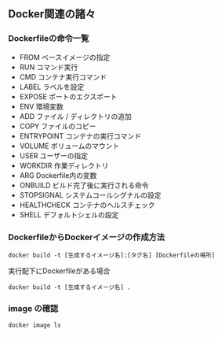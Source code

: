 ## Docker関連の諸々

### Dockerfileの命令一覧

- FROM ベースイメージの指定
- RUN コマンド実行
- CMD コンテナ実行コマンド
- LABEL ラベルを設定
- EXPOSE ポートのエクスポート
- ENV 環境変数
- ADD ファイル / ディレクトリの追加
- COPY ファイルのコピー
- ENTRYPOINT コンテナの実行コマンド
- VOLUME ボリュームのマウント
- USER ユーザーの指定
- WORKDIR 作業ディレクトリ
- ARG Dockerfile内の変数
- ONBUILD ビルド完了後に実行される命令
- STOPSIGNAL システムコールシグナルの設定
- HEALTHCHECK コンテナのヘルスチェック
- SHELL デフォルトシェルの設定

### DockerfileからDockerイメージの作成方法

```
docker build -t [生成するイメージ名]:[タグ名] [Dockerfileの場所]
```

実行配下にDockerfileがある場合

```
docker build -t [生成するイメージ名] .
```

### image の確認

```
docker image ls
```